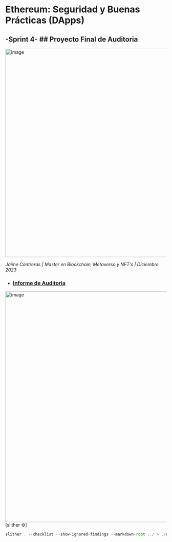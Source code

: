 # Ethereum: Seguridad y Buenas Prácticas (DApps)
## -Sprint 4- ## Proyecto Final de Auditoria



<img width="650" alt="image" src="https://github.com/jcontrerasd/Proyecto_Final_Vulnerabilidades/assets/27821228/124524a6-9f13-4f39-bb15-9c9ee5a7ea82">


  _Jaime Contreras | Master en Blockchain, Metaverso y NFT's | Diciembre 2023_

* ### [Informe de Auditoria](https://github.com/jcontrerasd/Proyecto_Final_Vulnerabilidades/blob/main/audit/Sprint%204%20-%20Programaci%C3%B3n%20segura%20en%20Solidity.pdf)


 
<img width="720" alt="image" src="https://github.com/jcontrerasd/Proyecto_Final_Vulnerabilidades/assets/27821228/665df056-c431-4400-86bb-c92ada16d416">


  

<summary>[slither ⚙️]</summary>

```js
slither . --checklist --show-ignored-findings --markdown-root ../ > ./audit/iebs_analisis_vulnerabilidades.md


```

